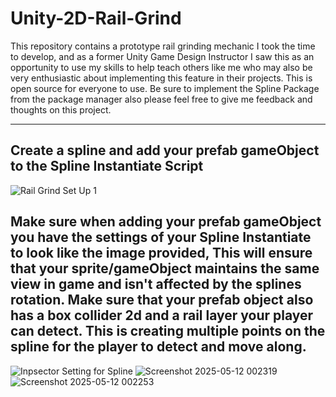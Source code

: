 # Unity-2D-Rail-Grind

This repository contains a prototype rail grinding mechanic I took the time to develop, and as a former Unity Game Design Instructor I saw this as an opportunity to use my skills to help teach others like me who may also be very enthusiastic about implementing this feature in their projects. This is open source for everyone to use. Be sure to implement the Spline Package from the package manager also please feel free to give me feedback and thoughts on this project.

-----------------------------------------------------------------------------------------------------------------
Create a spline and add your prefab gameObject to the Spline Instantiate Script
-----------------------------------------------------------------------------------------------------------------
![Rail Grind Set Up 1](https://github.com/user-attachments/assets/f2c3803d-b4b9-4fac-abb6-805e67d86d5c)

Make sure when adding your prefab gameObject you have the settings of your Spline Instantiate to look like the image provided, This will ensure that your sprite/gameObject maintains the same view in game and isn't affected by the splines rotation. Make sure that your prefab object also has a box collider 2d and a rail layer your player can detect. This is creating multiple points on the spline for the player to detect and move along.
-----------------------------------------------------------------------------------------------------------------
![Inpsector Setting for Spline](https://github.com/user-attachments/assets/c788d45d-d3c9-4a42-abcd-9a0749002e6a)
![Screenshot 2025-05-12 002319](https://github.com/user-attachments/assets/3c6603b3-b68b-4396-8322-0130563e5eef)
![Screenshot 2025-05-12 002253](https://github.com/user-attachments/assets/40975bba-77fe-4267-98b9-66de92b105a8)
